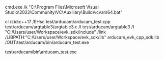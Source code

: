 cmd.exe /k "C:\Program Files\Microsoft Visual Studio\2022\Community\VC\Auxiliary\Build\vcvars64.bat"


cl /std:c++17 /EHsc test/arducam/arducam_test.cpp test/arducam/argtable3/argtable3.c /I test/arducam/argtable3 /I "C:/Users/user/Workspace/evk_sdk/include" /link /LIBPATH:"C:/Users/user/Workspace/evk_sdk/lib" arducam_evk_cpp_sdk.lib /OUT:test/arducam/bin/arducam_test.exe


test\arducam\bin\arducam_test.exe
